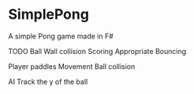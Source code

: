# SimplePong

A simple Pong game made in F#

TODO
Ball
  Wall collision
  Scoring
  Appropriate Bouncing
  
Player paddles
  Movement
  Ball collision

AI
  Track the y of the ball

